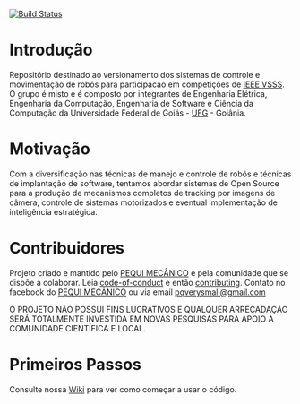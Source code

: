 [![Build Status](https://travis-ci.org/PEQUI-VSSS/VSSS-EMC.svg?branch=master)](https://travis-ci.org/PEQUI-VSSS/VSSS-EMC)

# Introdução

Repositório destinado ao versionamento dos sistemas de controle e movimentação de robôs para participacao em competições de [IEEE VSSS](http://www.cbrobotica.org/?page_id=81&lang=pt). O grupo é misto e é composto por integrantes de Engenharia Elétrica, Engenharia da Computação, Engenharia de Software e Ciência da Computação da Universidade Federal de Goiás - [UFG](https://www.ufg.br/) - Goiânia.

# Motivação

Com a diversificação nas técnicas de manejo e controle de robôs e técnicas de implantação de software, tentamos abordar sistemas de Open Source para a produção de mecanismos completos de tracking por imagens de câmera, controle de sistemas motorizados e eventual implementação de inteligência estratégica.

# Contribuidores

Projeto criado e mantido pelo [PEQUI MECÂNICO](https://www.facebook.com/NucleoPMec/) e pela comunidade que se dispõe a colaborar.
Leia [code-of-conduct](/docs/CODE_OF_CONDUCT.md) e então [contributing](/docs/CONTRIBUTING.md).
Contato no facebook do [PEQUI MECÂNICO](https://www.facebook.com/NucleoPMec/) ou via email pqverysmall@gmail.com



O PROJETO NÃO POSSUI FINS LUCRATIVOS E QUALQUER ARRECADAÇÃO SERÁ TOTALMENTE INVESTIDA EM NOVAS PESQUISAS PARA APOIO A COMUNIDADE CIENTÍFICA E LOCAL.

# Primeiros Passos

Consulte nossa [Wiki](https://github.com/PEQUI-VSSS/VSSS-EMC/wiki) para ver como começar a usar o código.
